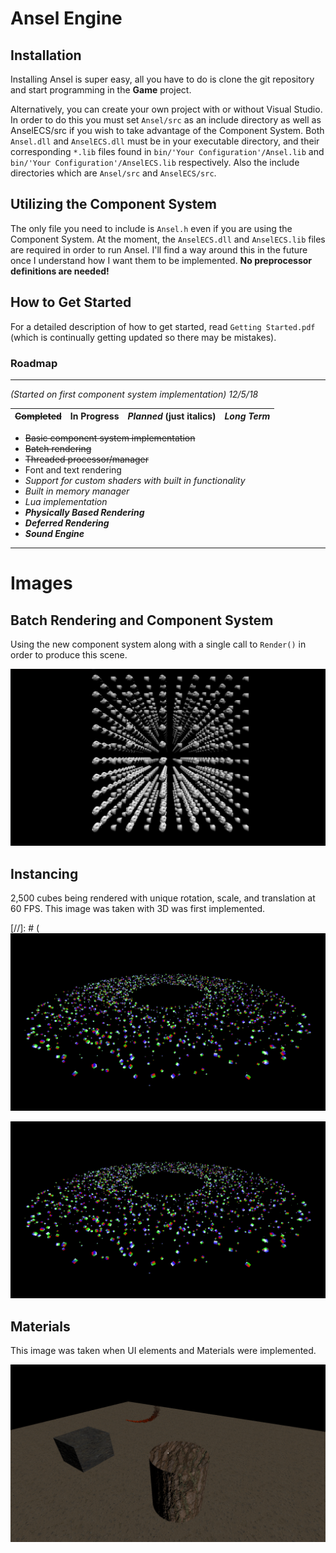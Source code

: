 # Ansel Engine

## Installation
Installing Ansel is super easy, all you have to do is clone the git repository and start programming in the **Game** project. 

Alternatively, you can create your own project with or without Visual Studio. In order to do this you must set `Ansel/src` as an include directory as well as AnselECS/src if you wish to take advantage of the Component System. Both `Ansel.dll` and `AnselECS.dll` must be in your executable directory, and their corresponding `*.lib` files found in `bin/'Your Configuration'/Ansel.lib` and `bin/'Your Configuration'/AnselECS.lib` respectively. Also the include directories which are `Ansel/src` and `AnselECS/src`.

## Utilizing the Component System

The only file you need to include is `Ansel.h` even if you are using the Component System. At the moment, the `AnselECS.dll` and `AnselECS.lib` files are required in order to run Ansel. I'll find a way around this in the future once I understand how I want them to be implemented. **No preprocessor definitions are needed!**

## How to Get Started 

For a detailed description of how to get started, read `Getting Started.pdf` (which is continually getting updated so there may be mistakes).

### Roadmap

---

*(Started on first component system implementation) 12/5/18*

| ~~Completed~~ | In Progress | *Planned* (just italics) | ***Long Term*** |
|-|-|-|-|

+ ~~Basic component system implementation~~
+ ~~Batch rendering~~
+ ~~Threaded processor/manager~~
+ Font and text rendering
+ *Support for custom shaders with built in functionality*
+ *Built in memory manager*
+ *Lua implementation*
+ ***Physically Based Rendering***
+ ***Deferred Rendering***
+ ***Sound Engine***

---

# Images

## Batch Rendering and Component System
Using the new component system along with a single call to `Render()` in order to produce this scene.

![alt text](Images/example4.png)

## Instancing

2,500 cubes being rendered with unique rotation, scale, and translation at 60 FPS. This image was taken with 3D was first implemented. 

[//]: # (![alt text](https://github.com/maxortner01/ansel/blob/master/Images/example1.png)

![alt text](Images/example1.png)

## Materials

This image was taken when UI elements and Materials were implemented.

![alt text](Images/example3.png)

